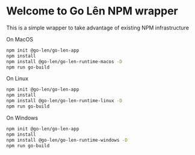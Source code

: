 # Welcome to Go Lên NPM wrapper

This is a simple wrapper to take advantage of existing NPM infrastructure

On MacOS
```bash
npm init @go-len/go-len-app
npm install
npm install @go-len/go-len-runtime-macos -D
npm run go-build
```

On Linux
```bash
npm init @go-len/go-len-app
npm install
npm install @go-len/go-len-runtime-linux -D
npm run go-build
```

On Windows
```bash
npm init @go-len/go-len-app
npm install
npm install @go-len/go-len-runtime-windows -D
npm run go-build
```